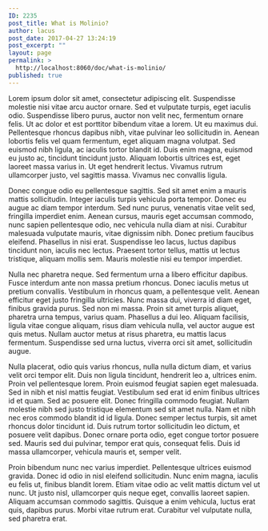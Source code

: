 ```yaml
---
ID: 2235
post_title: What is Molinio?
author: lacus
post_date: 2017-04-27 13:24:19
post_excerpt: ""
layout: page
permalink: >
  http://localhost:8060/doc/what-is-molinio/
published: true
---
```

Lorem ipsum dolor sit amet, consectetur adipiscing elit. Suspendisse molestie nisi vitae arcu auctor ornare. Sed et vulputate turpis, eget iaculis odio. Suspendisse libero purus, auctor non velit nec, fermentum ornare felis. Ut ac dolor et est porttitor bibendum vitae a lorem. Ut eu maximus dui. Pellentesque rhoncus dapibus nibh, vitae pulvinar leo sollicitudin in. Aenean lobortis felis vel quam fermentum, eget aliquam magna volutpat. Sed euismod nibh ligula, ac iaculis tortor blandit id. Duis enim magna, euismod eu justo ac, tincidunt tincidunt justo. Aliquam lobortis ultrices est, eget laoreet massa varius in. Ut eget hendrerit lectus. Vivamus rutrum ullamcorper justo, vel sagittis massa. Vivamus nec convallis ligula.

Donec congue odio eu pellentesque sagittis. Sed sit amet enim a mauris mattis sollicitudin. Integer iaculis turpis vehicula porta tempor. Donec eu augue ac diam tempor interdum. Sed nunc purus, venenatis vitae velit sed, fringilla imperdiet enim. Aenean cursus, mauris eget accumsan commodo, nunc sapien pellentesque odio, nec vehicula nulla diam at nisi. Curabitur malesuada vulputate mauris, vitae dignissim nibh. Donec pretium faucibus eleifend. Phasellus in nisi erat. Suspendisse leo lacus, luctus dapibus tincidunt non, iaculis nec lectus. Praesent tortor tellus, mattis ut lectus tristique, aliquam mollis sem. Mauris molestie nisi eu tempor imperdiet.

Nulla nec pharetra neque. Sed fermentum urna a libero efficitur dapibus. Fusce interdum ante non massa pretium rhoncus. Donec iaculis metus ut pretium convallis. Vestibulum in rhoncus quam, a pellentesque velit. Aenean efficitur eget justo fringilla ultricies. Nunc massa dui, viverra id diam eget, finibus gravida purus. Sed non mi massa. Proin sit amet turpis aliquet, pharetra urna tempus, varius quam. Phasellus a dui leo. Aliquam facilisis, ligula vitae congue aliquam, risus diam vehicula nulla, vel auctor augue est quis metus. Nullam auctor metus at risus pharetra, eu mattis lacus fermentum. Suspendisse sed urna luctus, viverra orci sit amet, sollicitudin augue.

Nulla placerat, odio quis varius rhoncus, nulla nulla dictum diam, et varius velit orci tempor elit. Duis non ligula tincidunt, hendrerit leo a, ultrices enim. Proin vel pellentesque lorem. Proin euismod feugiat sapien eget malesuada. Sed in nibh et nisl mattis feugiat. Vestibulum sed erat id enim finibus ultrices id et quam. Sed ac posuere elit. Donec fringilla commodo feugiat. Nullam molestie nibh sed justo tristique elementum sed sit amet nulla. Nam et nibh nec eros commodo blandit id id ligula. Donec semper lectus turpis, sit amet rhoncus dolor tincidunt id. Duis rutrum tortor sollicitudin leo dictum, et posuere velit dapibus. Donec ornare porta odio, eget congue tortor posuere sed. Mauris sed dui pulvinar, tempor erat quis, consequat felis. Duis id massa ullamcorper, vehicula mauris et, semper velit.

Proin bibendum nunc nec varius imperdiet. Pellentesque ultrices euismod gravida. Donec id odio in nisl eleifend sollicitudin. Nunc enim magna, iaculis eu felis ut, finibus blandit lorem. Etiam vitae odio ac velit mattis dictum vel ut nunc. Ut justo nisl, ullamcorper quis neque eget, convallis laoreet sapien. Aliquam accumsan commodo sagittis. Quisque a enim vehicula, luctus erat quis, dapibus purus. Morbi vitae rutrum erat. Curabitur vel vulputate nulla, sed pharetra erat.